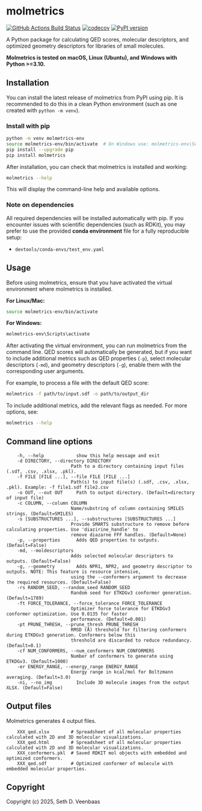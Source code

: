 molmetrics
==============================
[//]: # (Badges)
[![GitHub Actions Build Status](https://github.com/Weeks-UNC/molmetrics/workflows/CI/badge.svg)](https://github.com/Weeks-UNC/molmetrics/actions?query=workflow%3ACI)
[![codecov](https://codecov.io/gh/Weeks-UNC/molmetrics/branch/main/graph/badge.svg)](https://codecov.io/gh/Weeks-UNC/molmetrics/branch/main)
[![PyPI version](https://img.shields.io/pypi/v/molmetrics.svg)](https://pypi.org/project/molmetrics/)


A Python package for calculating QED scores, molecular descriptors, and optimized geometry descriptors for libraries of small molecules.

**Molmetrics is tested on macOS, Linux (Ubuntu), and Windows with Python >=3.10.**

## Installation

You can install the latest release of molmetrics from PyPI using pip. It is recommended to do this in a clean Python environment (such as one created with `python -m venv`).

### Install with pip

```bash
python -m venv molmetrics-env
source molmetrics-env/bin/activate  # On Windows use: molmetrics-env\Scripts\activate
pip install --upgrade pip
pip install molmetrics
```

After installation, you can check that molmetrics is installed and working:

```bash
molmetrics --help
```

This will display the command-line help and available options.

### Note on dependencies
All required dependencies will be installed automatically with pip. If you encounter issues with scientific dependencies (such as RDKit), you may prefer to use the provided **conda environment** file for a fully reproducible setup:

- `devtools/conda-envs/test_env.yaml`

## Usage

Before using molmetrics, ensure that you have activated the virtual environment where molmetrics is installed.

**For Linux/Mac:**
```bash
source molmetrics-env/bin/activate
```

**For Windows:**
```bash
molmetrics-env\Scripts\activate
```

After activating the virtual environment, you can run molmetrics from the command line. QED scores will automatically be generated, but if you want to include additional metrics such as QED properties (`-p`), select molecular descriptors (`-md`), and geometry descriptors (`-g`), enable them with the corresponding user arguments.

For example, to process a file with the default QED score:

```bash
molmetrics -f path/to/input.sdf -o path/to/output_dir
```

To include additional metrics, add the relevant flags as needed. For more options, see:

```bash
molmetrics --help
```

## Command line options

        -h, --help            show this help message and exit
        -d DIRECTORY, --directory DIRECTORY
                            Path to a directory containing input files (.sdf, .csv, .xlsx, .pkl).
        -f FILE [FILE ...], --file FILE [FILE ...]
                            Path(s) to input file(s) (.sdf, .csv, .xlsx, .pkl). Example: -f file1.sdf file2.csv
        -o OUT, --out OUT     Path to output directory. (Default=directory of input file)
        -c COLUMN, --column COLUMN
                            Name/substring of column containing SMILES strings. (Default=SMILES)
        -s [SUBSTRUCTURES ...], --substructures [SUBSTRUCTURES ...]
                            Provide SMARTS substructure to remove before calculating properties. Use 'diazirine_handle' to
                            remove diazarne FFF handles. (Default=None)
        -p, --properties      Adds QED properties to outputs. (Default=False)
        -md, --moldescriptors
                            Adds selected molecular descriptors to outputs. (Default=False)
        -g, --geometry        Adds NPR1, NPR2, and geometry descriptor to outputs. NOTE: This feature is resource intensive,
                            using the --conformers argument to decrease the required resources. (Default=False)
        -rs RANDOM_SEED, --random_seed RANDOM_SEED
                            Random seed for ETKDGv3 conformer generation. (Default=1789)
        -ft FORCE_TOLERANCE, --force_tolerance FORCE_TOLERANCE
                            Optimizer force tolerance for ETKDGv3 conformer optimization. Use 0.0135 for faster
                            performance. (Default=0.001)
        -pt PRUNE_THRESH, --prune_thresh PRUNE_THRESH
                            RMSD (Å) threshold for filtering conformers during ETKDGv3 generation. Conformers below this
                            threshold are discarded to reduce redundancy. (Default=0.1)
        -cf NUM_CONFORMERS, --num_conformers NUM_CONFORMERS
                            Number of conformers to generate using ETKDGv3. (Default=1000)
        -er ENERGY_RANGE, --energy_range ENERGY_RANGE
                            Energy range in kcal/mol for Boltzmann averaging. (Default=3.0)
        -ni, --no_img         Include 3D molecule images from the output XLSX. (Default=False)

## Output files

Molmetrics generates 4 output files.
        
        XXX_qed.xlsx        # Spreadsheet of all molecular properties calculated with 2D and 3D molecular visualizations.
        XXX_qed.html        # Spreadsheet of all molecular properties calculated with 2D and 3D molecular visualizations.
        XXX_conformers.pkl  # Saved RDKIT mol objects with embedded and optimized conformers.
        XXX_qed.sdf         # Optimized conformer of molecule with embedded molecular properties.

## Copyright

Copyright (c) 2025, Seth D. Veenbaas